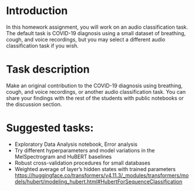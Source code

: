 # Introduction

In this homework assignment, you will work on an audio classification task. The default task is COVID-19 diagnosis using a small dataset of breathing, cough, and voice recordings, but you may select a different audio classification task if you wish.

# Task description

Make an original contribution to the COVID-19 diagnosis using breathing, cough, and voice recordings, or another audio classification task.
You can share your findings with the rest of the students with public notebooks or the discussion section.

# Suggested tasks:

- Exploratory Data Analysis notebook, Error analysis
- Try different hyperparameters and model variations in the MelSpectrogram and HuBERT baselines
- Robust cross-validation procedures for small databases
- Weighted average of layer’s hidden states with trained parameters https://huggingface.co/transformers/v4.11.3/_modules/transformers/models/hubert/modeling_hubert.html#HubertForSequenceClassification